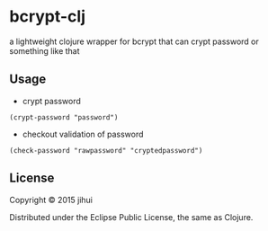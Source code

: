 # bcrypt-clj

a lightweight clojure wrapper for bcrypt that can crypt password or something like that

## Usage

* crypt password

```
(crypt-password "password")
```

* checkout validation of password

```
(check-password "rawpassword" "cryptedpassword")
```

## License

Copyright © 2015 jihui

Distributed under the Eclipse Public License, the same as Clojure.
